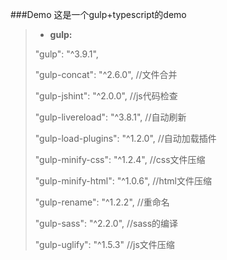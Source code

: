 ###Demo
这是一个gulp+typescript的demo

>  - **gulp:**
>
> "gulp": "^3.9.1",
>
> "gulp-concat": "^2.6.0",        //文件合并
>
> "gulp-jshint": "^2.0.0",        //js代码检查
>
> "gulp-livereload": "^3.8.1",    //自动刷新
>
> "gulp-load-plugins": "^1.2.0",  //自动加载插件
>
> "gulp-minify-css": "^1.2.4",    //css文件压缩
>
> "gulp-minify-html": "^1.0.6",    //html文件压缩
>
> "gulp-rename": "^1.2.2",        //重命名
>
> "gulp-sass": "^2.2.0",          //sass的编译
>
> "gulp-uglify": "^1.5.3"         //js文件压缩

